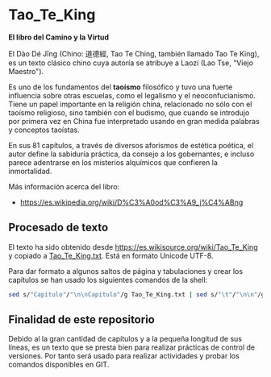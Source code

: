 # Tao_Te_King

**El libro del Camino y la Virtud**

El Dào Dé Jīng (Chino: 道德經, Tao Te Ching, también llamado Tao Te King), es un texto clásico chino cuya autoría se atribuye a Laozi (Lao Tse, "Viejo Maestro").

Es uno de los fundamentos del **taoísmo** filosófico y tuvo una fuerte influencia sobre otras escuelas, como el legalismo y el neoconfucianismo. Tiene un papel importante en la religión china, relacionado no sólo con el taoísmo religioso, sino también con el budismo, que cuando se introdujo por primera vez en China fue interpretado usando en gran medida palabras y conceptos taoístas.

En sus 81 capítulos, a través de diversos aforismos de estética poética, el autor define la sabiduría práctica, da consejo a los gobernantes, e incluso parece adentrarse en los misterios alquímicos que confieren la inmortalidad.

Más información acerca del libro:
- https://es.wikipedia.org/wiki/D%C3%A0od%C3%A9_j%C4%ABng

## Procesado de texto

El texto ha sido obtenido desde https://es.wikisource.org/wiki/Tao_Te_King y copiado a [Tao_Te_King.txt](texto/Tao_Te_King.txt). Está en formato Unicode UTF-8. 

Para dar formato a algunos saltos de página y tabulaciones y crear los capítulos se han usado los siguientes comandos de la shell:

```bash
sed s/"Capítulo"/"\n\nCapítulo"/g Tao_Te_King.txt | sed s/"\t"/"\n\n"/g - | csplit -f Cap -b %02d.txt  -  '/^Capítulo*/' '{*}'  && rm Cap00.txt'
```

## Finalidad de este repositorio

Debido al la gran cantidad de capítulos y a la pequeña longitud de sus líneas, es un texto que se presta bien para realizar prácticas de control de versiones. Por tanto será usado para realizar actividades y probar los comandos disponibles en GIT.

